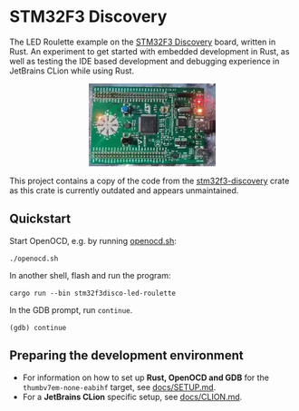 # STM32F3 Discovery

The LED Roulette example on the [STM32F3 Discovery](https://www.st.com/en/evaluation-tools/stm32f3discovery.html) board,
written in Rust. An experiment to get started with embedded development in Rust, as well as testing the IDE based development
and debugging experience in JetBrains CLion while using Rust.

<div align="center">
  <img src="docs/led-roulette.webp" alt="Moving LEDs on the STM32F3 Discovery board"/>
</div>

This project contains a copy of the code from the [stm32f3-discovery](https://github.com/rubberduck203/stm32f3-discovery) crate
as this crate is currently outdated and appears unmaintained.

## Quickstart

Start OpenOCD, e.g. by running [openocd.sh](openocd.sh):

```shell
./openocd.sh
```

In another shell, flash and run the program:

```shell
cargo run --bin stm32f3disco-led-roulette
```

In the GDB prompt, run `continue`.

```gdb
(gdb) continue
```

## Preparing the development environment

- For information on how to set up **Rust, OpenOCD and GDB** for the `thumbv7em-none-eabihf` target,
see [docs/SETUP.md](docs/SETUP.md).
- For a **JetBrains CLion** specific setup, see [docs/CLION.md](docs/CLION.md).
